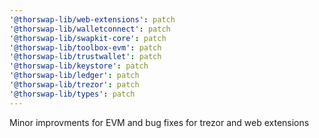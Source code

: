 ```yaml
---
'@thorswap-lib/web-extensions': patch
'@thorswap-lib/walletconnect': patch
'@thorswap-lib/swapkit-core': patch
'@thorswap-lib/toolbox-evm': patch
'@thorswap-lib/trustwallet': patch
'@thorswap-lib/keystore': patch
'@thorswap-lib/ledger': patch
'@thorswap-lib/trezor': patch
'@thorswap-lib/types': patch
---
```


Minor improvments for EVM and bug fixes for trezor and web extensions
